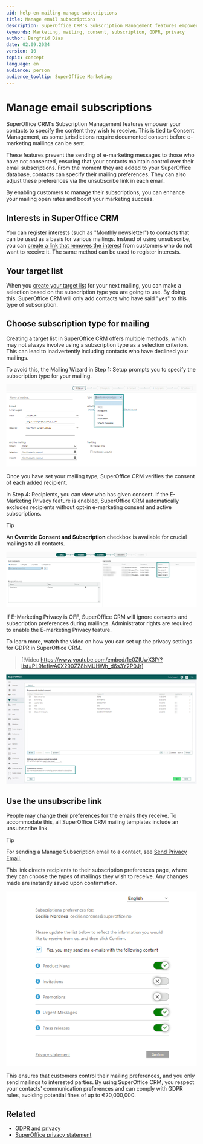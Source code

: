 ```yaml
---
uid: help-en-mailing-manage-subscriptions
title: Manage email subscriptions
description: SuperOffice CRM's Subscription Management features empower your contacts to specify the content they wish to receive. This is tied to Consent Management
keywords: Marketing, mailing, consent, subscription, GDPR, privacy
author: Bergfrid Dias
date: 02.09.2024
version: 10
topic: concept
language: en
audience: person
audience_tooltip: SuperOffice Marketing
---
```


# Manage email subscriptions

SuperOffice CRM's Subscription Management features empower your contacts to specify the content they wish to receive. This is tied to Consent Management, as some jurisdictions require documented consent before e-marketing mailings can be sent.

These features prevent the sending of e-marketing messages to those who have not consented, ensuring that your contacts maintain control over their email subscriptions. From the moment they are added to your SuperOffice database, contacts can specify their mailing preferences. They can also adjust these preferences via the unsubscribe link in each email.

By enabling customers to manage their subscriptions, you can enhance your mailing open rates and boost your marketing success.

## Interests in SuperOffice CRM

You can register interests (such as "Monthly newsletter") to contacts that can be used as a basis for various mailings. Instead of using unsubscribe, you can [create a link that removes the interest][5] from customers who do not want to receive it. The same method can be used to register interests.

## Your target list

When you [create your target list][1] for your next mailing, you can make a selection based on the subscription type you are going to use. By doing this, SuperOffice CRM will only add contacts who have said "yes" to this type of subscription.

## Choose subscription type for mailing

Creating a target list in SuperOffice CRM offers multiple methods, which may not always involve using a subscription type as a selection criterion. This can lead to inadvertently including contacts who have declined your mailings.

To avoid this, the Mailing Wizard in Step 1: Setup prompts you to specify the subscription type for your mailing.

![Choose what type of mailing you are sending out in the setup step. -screenshot][img1]

Once you have set your mailing type, SuperOffice CRM verifies the consent of each added recipient.

In Step 4: Recipients, you can view who has given consent. If the E-Marketing Privacy feature is enabled, SuperOffice CRM automatically excludes recipients without opt-in e-marketing consent and active subscriptions.

> [!TIP]
> An **Override Consent and Subscription** checkbox is available for crucial mailings to all contacts.

![When you have added recipients to the mailing list, you cans e weather or not they have given consent to that type of mailing. -screenshot][img2]

If E-Marketing Privacy is OFF, SuperOffice CRM will ignore consents and subscription preferences during mailings. Administrator rights are required to enable the E-marketing Privacy feature.

To learn more, watch the video on how you can set up the privacy settings for GDPR in SuperOffice CRM.

<!-- markdownlint-disable-next-line MD034 DOCSMD007 -->
> [!Video https://www.youtube.com/embed/1e0ZIUwX3IY?list=PL9fefjwA0X290ZZ8bMUHWh_d6s3Y2P0Jr]

![In Settings and maintenance you can switch on the e-marketing privacy feature. -screenshot][img3]

## Use the unsubscribe link

People may change their preferences for the emails they receive. To accommodate this, all SuperOffice CRM mailing templates include an unsubscribe link.

> [!TIP]
> For sending a Manage Subscription email to a contact, see [Send Privacy Email][3].

This link directs recipients to their subscription preferences page, where they can choose the types of mailings they wish to receive. Any changes made are instantly saved upon confirmation.

![Select the mailings you would like to receive on the subscription preferences page. -screenshot][img4]

This ensures that customers control their mailing preferences, and you only send mailings to interested parties. By using SuperOffice CRM, you respect your contacts' communication preferences and can comply with GDPR rules, avoiding potential fines of up to €20,000,000.

## Related

* [GDPR and privacy][2]
* [SuperOffice privacy statement][4]

<!-- Referenced links -->
[1]: index.md
[2]: ../../../security/privacy/learn/index.md
[3]: ../../../security/privacy/learn/send-privacy-confirmation-email.md
[4]: https://www.superoffice.com/company/privacy/
[5]: ../../tracked-links/learn/define-link-actions.md#interests

<!-- Referenced images -->
[img1]: ../../../../media/loc/en/marketing/setup-type-drop-down.png
[img2]: ../../../../media/loc/en/marketing/recipients-content-status.png
[img3]: ../../../../media/loc/en/marketing/e-marketing-privacy-feature.png
[img4]: ../../../../media/loc/en/marketing/subscription-preferences-page.png
